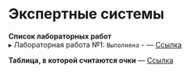 # Экспертные системы

**Cписок лабораторных работ**  
▸ Лабораторная работа №1: `Выполнена` - — [Ссылка](https://github.com/RinaBoni/expert-systems-7/tree/main/lab%201) 
 

**Таблица, в которой считаются очки** — [Ссылка](https://docs.google.com/spreadsheets/d/1c1bMOQATtHO3GtSg-hIGbgNYOrQGu5QS/edit#gid=667635761)